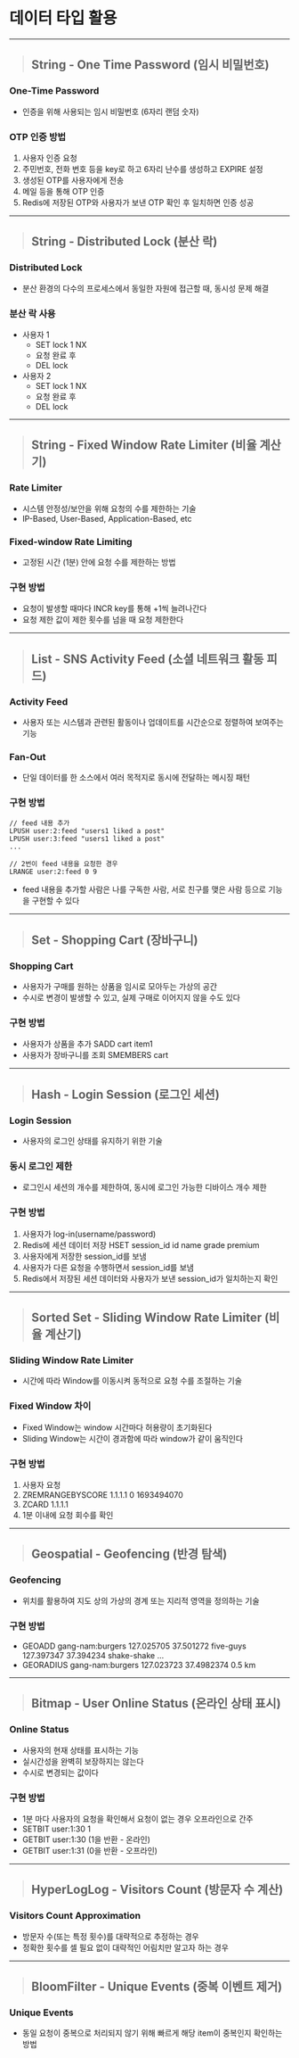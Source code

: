
# 데이터 타입 활용

------------------------------------------------------------------------------------------------------------------------

> ## String - One Time Password (임시 비밀번호)

### One-Time Password
- 인증을 위해 사용되는 임시 비밀번호 (6자리 랜덤 숫자)


### OTP 인증 방법
1. 사용자 인증 요청
2. 주민번호, 전화 번호 등을 key로 하고 6자리 난수를 생성하고 EXPIRE 설정 
3. 생성된 OTP를 사용자에게 전송
4. 메일 등을 통해 OTP 인증
5. Redis에 저장된 OTP와 사용자가 보낸 OTP 확인 후 일치하면 인증 성공

------------------------------------------------------------------------------------------------------------------------

> ## String - Distributed Lock (분산 락)

### Distributed Lock
- 분산 환경의 다수의 프로세스에서 동일한 자원에 접근할 때, 동시성 문제 해결


### 분산 락 사용
- 사용자 1
  - SET lock 1 NX
  - 요청 완료 후
  - DEL lock
- 사용자 2
  - SET lock 1 NX
  - 요청 완료 후
  - DEL lock

------------------------------------------------------------------------------------------------------------------------

> ## String - Fixed Window Rate Limiter (비율 계산기)

### Rate Limiter
- 시스템 안정성/보안을 위해 요청의 수를 제한하는 기술
- IP-Based, User-Based, Application-Based, etc


### Fixed-window Rate Limiting
- 고정된 시간 (1분) 안에 요청 수를 제한하는 방법


### 구현 방법
- 요청이 발생할 때마다 INCR key를 통해 +1씩 늘려나간다
- 요청 제한 값이 제한 횟수를 넘을 때 요청 제한한다

------------------------------------------------------------------------------------------------------------------------

> ## List - SNS Activity Feed (소셜 네트워크 활동 피드)

### Activity Feed
- 사용자 또는 시스템과 관련된 활동이나 업데이트를 시간순으로 정렬하여 보여주는 기능


### Fan-Out
- 단일 데이터를 한 소스에서 여러 목적지로 동시에 전달하는 메시징 패턴


### 구현 방법
    // feed 내용 추가
    LPUSH user:2:feed "users1 liked a post"
    LPUSH user:3:feed "users1 liked a post"
    ...

    // 2번이 feed 내용을 요청한 경우
    LRANGE user:2:feed 0 9
- feed 내용을 추가할 사람은 나를 구독한 사람, 서로 친구를 맺은 사람 등으로 기능을 구현할 수 있다

------------------------------------------------------------------------------------------------------------------------

> ## Set - Shopping Cart (장바구니)

### Shopping Cart
- 사용자가 구매를 원하는 상품을 임시로 모아두는 가상의 공간
- 수시로 변경이 발생할 수 있고, 실제 구매로 이어지지 않을 수도 있다


### 구현 방법
- 사용자가 상품을 추가 SADD cart item1
- 사용자가 장바구니를 조회 SMEMBERS cart

------------------------------------------------------------------------------------------------------------------------

> ## Hash - Login Session (로그인 세션)

### Login Session
- 사용자의 로그인 상태를 유지하기 위한 기술


### 동시 로그인 제한
- 로그인시 세션의 개수를 제한하여, 동시에 로그인 가능한 디바이스 개수 제한


### 구현 방법
1. 사용자가 log-in(username/password)
2. Redis에 세션 데이터 저장 HSET session_id id name grade premium
3. 사용자에게 저장한 session_id를 보냄
4. 사용자가 다른 요청을 수행하면서 session_id를 보냄
5. Redis에서 저장된 세션 데이터와 사용자가 보낸 session_id가 일치하는지 확인

------------------------------------------------------------------------------------------------------------------------

> ## Sorted Set - Sliding Window Rate Limiter (비율 계산기)

### Sliding Window Rate Limiter
- 시간에 따라 Window를 이동시켜 동적으로 요청 수를 조절하는 기술


### Fixed Window 차이
- Fixed Window는 window 시간마다 허용량이 초기화된다
- Sliding Window는 시간이 경과함에 따라 window가 같이 움직인다


### 구현 방법
1. 사용자 요청
2. ZREMRANGEBYSCORE 1.1.1.1 0 1693494070
3. ZCARD 1.1.1.1
4. 1분 이내에 요청 회수를 확인

------------------------------------------------------------------------------------------------------------------------

> ## Geospatial - Geofencing (반경 탐색)

### Geofencing
- 위치를 활용하여 지도 상의 가상의 경계 또는 지리적 영역을 정의하는 기술


### 구현 방법
- GEOADD gang-nam:burgers 127.025705 37.501272 five-guys 127.397347 37.394234 shake-shake ...
- GEORADIUS gang-nam:burgers 127.023723 37.4982374 0.5 km

------------------------------------------------------------------------------------------------------------------------

> ## Bitmap - User Online Status (온라인 상태 표시)

### Online Status
- 사용자의 현재 상태를 표시하는 기능
- 실시간성을 완벽히 보장하지는 않는다
- 수시로 변경되는 값이다


### 구현 방법
- 1분 마다 사용자의 요청을 확인해서 요청이 없는 경우 오프라인으로 간주
- SETBIT user:1:30 1
- GETBIT user:1:30 (1을 반환 - 온라인)
- GETBIT user:1:31 (0을 반환 - 오프라인)

------------------------------------------------------------------------------------------------------------------------

> ## HyperLogLog - Visitors Count (방문자 수 계산)

### Visitors Count Approximation
- 방문자 수(또는 특정 횟수)를 대략적으로 추정하는 경우
- 정확한 횟수를 셀 필요 없이 대략적인 어림치만 알고자 하는 경우

------------------------------------------------------------------------------------------------------------------------

> ## BloomFilter - Unique Events (중복 이벤트 제거)

### Unique Events
- 동일 요청이 중복으로 처리되지 않기 위해 빠르게 해당 item이 중복인지 확인하는 방법
























